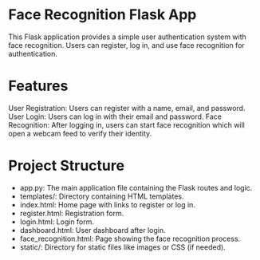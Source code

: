 # Face Recognition Flask App
This Flask application provides a simple user authentication system with face recognition. Users can register, log in, and use face recognition for authentication.


# Features
User Registration: Users can register with a name, email, and password.
User Login: Users can log in with their email and password.
Face Recognition: After logging in, users can start face recognition which will open a webcam feed to verify their identity.


# Project Structure
* app.py: The main application file containing the Flask routes and logic.
* templates/: Directory containing HTML templates.
* index.html: Home page with links to register or log in.
* register.html: Registration form.
* login.html: Login form.
* dashboard.html: User dashboard after login.
* face_recognition.html: Page showing the face recognition process.
* static/: Directory for static files like images or CSS (if needed).
